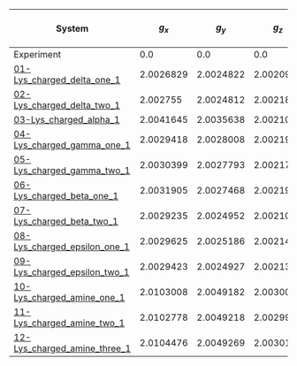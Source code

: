 | System                                                                                | $g_x$     | $g_y$     | $g_z$     | Max absolute error | Mean absolute error |
|---------------------------------------------------------------------------------------|-----------|-----------|-----------|--------------------|---------------------|
| Experiment                                                                            | 0.0       | 0.0       | 0.0       |                    |                     |
| [01-Lys_charged_delta_one_1](Lys_charged/01-Lys_charged_delta_one_1/vmd_image.md)     | 2.0026829 | 2.0024822 | 2.0020926 | 2.0026829          | 2.0024192           |
| [02-Lys_charged_delta_two_1](Lys_charged/02-Lys_charged_delta_two_1/vmd_image.md)     | 2.002755  | 2.0024812 | 2.0021815 | 2.0027550          | 2.0024726           |
| [03-Lys_charged_alpha_1](Lys_charged/03-Lys_charged_alpha_1/vmd_image.md)             | 2.0041645 | 2.0035638 | 2.002107  | 2.0041645          | 2.0032784           |
| [04-Lys_charged_gamma_one_1](Lys_charged/04-Lys_charged_gamma_one_1/vmd_image.md)     | 2.0029418 | 2.0028008 | 2.0021979 | 2.0029418          | 2.0026468           |
| [05-Lys_charged_gamma_two_1](Lys_charged/05-Lys_charged_gamma_two_1/vmd_image.md)     | 2.0030399 | 2.0027793 | 2.0021738 | 2.0030399          | 2.0026643           |
| [06-Lys_charged_beta_one_1](Lys_charged/06-Lys_charged_beta_one_1/vmd_image.md)       | 2.0031905 | 2.0027468 | 2.0021981 | 2.0031905          | 2.0027118           |
| [07-Lys_charged_beta_two_1](Lys_charged/07-Lys_charged_beta_two_1/vmd_image.md)       | 2.0029235 | 2.0024952 | 2.0021005 | 2.0029235          | 2.0025064           |
| [08-Lys_charged_epsilon_one_1](Lys_charged/08-Lys_charged_epsilon_one_1/vmd_image.md) | 2.0029625 | 2.0025186 | 2.00214   | 2.0029625          | 2.0025404           |
| [09-Lys_charged_epsilon_two_1](Lys_charged/09-Lys_charged_epsilon_two_1/vmd_image.md) | 2.0029423 | 2.0024927 | 2.002136  | 2.0029423          | 2.0025237           |
| [10-Lys_charged_amine_one_1](Lys_charged/10-Lys_charged_amine_one_1/vmd_image.md)     | 2.0103008 | 2.0049182 | 2.003006  | 2.0103008          | 2.0060750           |
| [11-Lys_charged_amine_two_1](Lys_charged/11-Lys_charged_amine_two_1/vmd_image.md)     | 2.0102778 | 2.0049218 | 2.0029989 | 2.0102778          | 2.0060662           |
| [12-Lys_charged_amine_three_1](Lys_charged/12-Lys_charged_amine_three_1/vmd_image.md) | 2.0104476 | 2.0049269 | 2.0030114 | 2.0104476          | 2.0061286           |